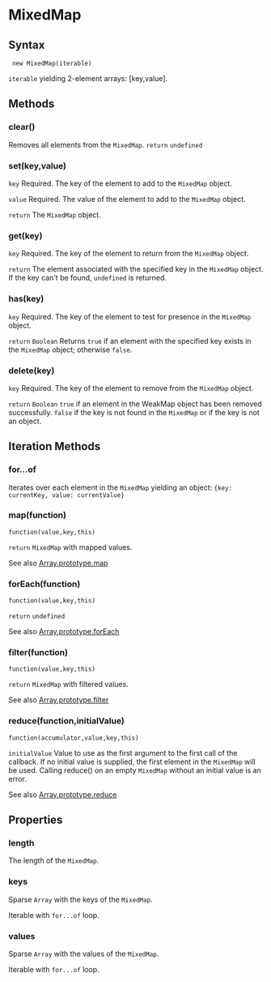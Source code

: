 # MixedMap

## Syntax
` new MixedMap(iterable)`

`iterable` yielding 2-element arrays: [key,value].

## Methods
### clear()
Removes all elements from the `MixedMap`.
`return` `undefined`
### set(key,value)
`key` Required. The key of the element to add to the `MixedMap` object.

`value` Required. The value of the element to add to the `MixedMap` object.

`return` The `MixedMap` object.
### get(key)
`key` Required. The key of the element to return from the `MixedMap` object.

`return` The element associated with the specified key in the `MixedMap` object. If the key can't be found, `undefined` is returned.
### has(key)
`key` Required. The key of the element to test for presence in the `MixedMap` object.

`return` `Boolean` Returns `true` if an element with the specified key exists in the `MixedMap` object; otherwise `false`.
### delete(key)
`key` Required. The key of the element to remove from the `MixedMap` object.

`return` `Boolean` `true` if an element in the WeakMap object has been removed successfully. `false` if the key is not found in the `MixedMap` or if the key is not an object.

## Iteration Methods
### for...of
Iterates over each element in the `MixedMap` yielding
an object: `{key: currentKey, value: currentValue}`
### map(function)
`function(value,key,this)`

`return` `MixedMap` with mapped values.

See also [Array.prototype.map](https://developer.mozilla.org/de/docs/Web/JavaScript/Reference/Global_Objects/Array/map)
### forEach(function)
`function(value,key,this)`

`return` `undefined`

See also [Array.prototype.forEach](https://developer.mozilla.org/de/docs/Web/JavaScript/Reference/Global_Objects/Array/forEach)
### filter(function)
`function(value,key,this)`

`return` `MixedMap` with filtered values.

See also [Array.prototype.filter](https://developer.mozilla.org/de/docs/Web/JavaScript/Reference/Global_Objects/Array/filter)
### reduce(function,initialValue)
`function(accumulator,value,key,this)`

`initialValue` Value to use as the first argument to the first call of the callback. If no initial value is supplied, the first element in the `MixedMap` will be used. Calling reduce() on an empty `MixedMap` without an initial value is an error.

See also [Array.prototype.reduce](https://developer.mozilla.org/de/docs/Web/JavaScript/Reference/Global_Objects/Array/Reduce)
## Properties
### length
The length of the `MixedMap`.
### keys
Sparse `Array` with the keys of the `MixedMap`.

Iterable with `for...of` loop.
### values
Sparse `Array` with the values of the `MixedMap`.

Iterable with `for...of` loop.
